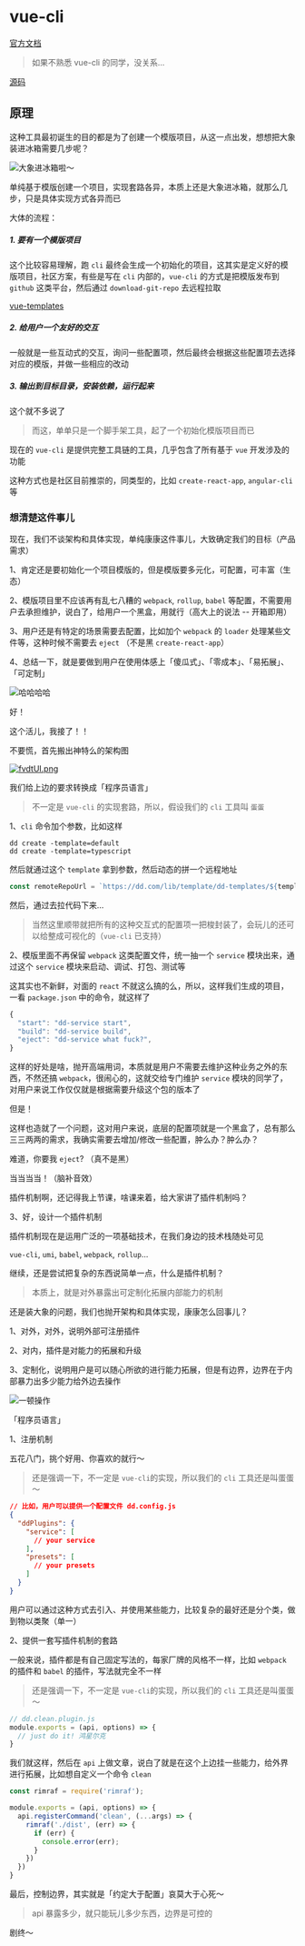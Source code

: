 # vue-cli

[官方文档](https://cli.vuejs.org/zh/)

> 如果不熟悉 vue-cli 的同学，没关系...

[源码](https://github.com/vuejs/vue-cli)

## 原理

这种工具最初诞生的目的都是为了创建一个模版项目，从这一点出发，想想把大象装进冰箱需要几步呢？

![大象进冰箱啦～](https://gitee.com/isysc/image-bed/raw/master/20210711/cVUf1XvL%5Eg9J.gif)

单纯基于模版创建一个项目，实现套路各异，本质上还是大象进冰箱，就那么几步，只是具体实现方式各异而已

大体的流程：

##### 1. 要有一个模版项目

这个比较容易理解，跑 `cli` 最终会生成一个初始化的项目，这其实是定义好的模版项目，社区方案，有些是写在 `cli` 内部的，`vue-cli` 的方式是把模版发布到 `github` 这类平台，然后通过 `download-git-repo` 去远程拉取

[vue-templates](https://github.com/vuejs-templates)

##### 2. 给用户一个友好的交互

一般就是一些互动式的交互，询问一些配置项，然后最终会根据这些配置项去选择对应的模版，并做一些相应的改动

##### 3. 输出到目标目录，安装依赖，运行起来

这个就不多说了

> 而这，单单只是一个脚手架工具，起了一个初始化模版项目而已

现在的 `vue-cli` 是提供完整工具链的工具，几乎包含了所有基于 `vue` 开发涉及的功能

这种方式也是社区目前推崇的，同类型的，比如 `create-react-app`, `angular-cli` 等

### 想清楚这件事儿

现在，我们不谈架构和具体实现，单纯康康这件事儿，大致确定我们的目标（产品需求）

1、肯定还是要初始化一个项目模版的，但是模版要多元化，可配置，可丰富（生态）

2、模版项目里不应该再有乱七八糟的 `webpack`, `rollup`, `babel` 等配置，不需要用户去承担维护，说白了，给用户一个黑盒，用就行（高大上的说法 -- 开箱即用）

3、用户还是有特定的场景需要去配置，比如加个 `webpack` 的 `loader` 处理某些文件等，这种时候不需要去 `eject` （不是黑 `create-react-app`）

4、总结一下，就是要做到用户在使用体感上「傻瓜式」、「零成本」、「易拓展」、「可定制」

![哈哈哈哈](https://p1-jj.byteimg.com/tos-cn-i-t2oaga2asx/gold-user-assets/2018/12/16/167b74a45d034c6d~tplv-t2oaga2asx-watermark.awebp)

好！

这个活儿，我接了！！

不要慌，首先搬出神特么的架构图

[![fvdtUI.png](https://z3.ax1x.com/2021/08/21/fvdtUI.png)](https://imgtu.com/i/fvdtUI)

我们给上边的要求转换成「程序员语言」

> 不一定是 `vue-cli` 的实现套路，所以，假设我们的 `cli` 工具叫 `蛋蛋`

1、`cli` 命令加个参数，比如这样

```shell
dd create -template=default
dd create -template=typescript
```
然后就通过这个 `template` 拿到参数，然后动态的拼一个远程地址

```js
const remoteRepoUrl = `https://dd.com/lib/template/dd-templates/${template}`;
```

然后，通过去拉代码下来...

> 当然这里顺带就把所有的这种交互式的配置项一把梭封装了，会玩儿的还可以给整成可视化的（`vue-cli` 已支持）

2、模版里面不再保留 `webpack` 这类配置文件，统一抽一个 `service` 模块出来，通过这个 `service` 模块来启动、调试、打包、测试等

这其实也不新鲜，对面的 `react` 不就这么搞的么，所以，这样我们生成的项目，一看 `package.json` 中的命令，就这样了

```js
{
  "start": "dd-service start",
  "build": "dd-service build",
  "eject": "dd-service what fuck?",
}
```

这样的好处是啥，抛开高端用词，本质就是用户不需要去维护这种业务之外的东西，不然还搞 `webpack`，很闹心的，这就交给专门维护 `service` 模块的同学了，对用户来说工作仅仅就是根据需要升级这个包的版本了

但是！

这样也造就了一个问题，这对用户来说，底层的配置项就是一个黑盒了，总有那么三三两两的需求，我确实需要去增加/修改一些配置，肿么办？肿么办？

难道，你要我 `eject`? （真不是黑）

当当当当！（脑补音效）

插件机制啊，还记得我上节课，啥课来着，给大家讲了插件机制吗？

3、好，设计一个插件机制

插件机制现在是运用广泛的一项基础技术，在我们身边的技术栈随处可见

`vue-cli`, `umi`, `babel`, `webpack`, `rollup`...

继续，还是尝试把复杂的东西说简单一点，什么是插件机制？

> 本质上，就是对外暴露出可定制化拓展内部能力的机制

还是装大象的问题，我们也抛开架构和具体实现，康康怎么回事儿？

1、对外，对外，说明外部可注册插件

2、对内，插件是对能力的拓展和升级

3、定制化，说明用户是可以随心所欲的进行能力拓展，但是有边界，边界在于内部暴力出多少能力给外边去操作

![一顿操作](https://p1-jj.byteimg.com/tos-cn-i-t2oaga2asx/gold-user-assets/2018/12/16/167b74a45d1e5f29~tplv-t2oaga2asx-watermark.awebp)

「程序员语言」

1、注册机制

五花八门，挑个好用、你喜欢的就行～

> 还是强调一下，不一定是 `vue-cli`的实现，所以我们的 `cli` 工具还是叫蛋蛋～

```json
// 比如，用户可以提供一个配置文件 dd.config.js
{
  "ddPlugins": {
    "service": [
      // your service
    ],
    "presets": [
      // your presets
    ]
  }
}
```

用户可以通过这种方式去引入、并使用某些能力，比较复杂的最好还是分个类，做到物以类聚（单一）

2、提供一套写插件机制的套路

一般来说，插件都是有自己固定写法的，每家厂牌的风格不一样，比如 `webpack` 的插件和 `babel` 的插件，写法就完全不一样

> 还是强调一下，不一定是 `vue-cli`的实现，所以我们的 `cli` 工具还是叫蛋蛋～

```js
// dd.clean.plugin.js
module.exports = (api, options) => {
  // just do it! 鸿星尔克
}
```

我们就这样，然后在 `api` 上做文章，说白了就是在这个上边挂一些能力，给外界进行拓展，比如想自定义一个命令 `clean`

```js
const rimraf = require('rimraf');

module.exports = (api, options) => {
  api.registerCommand('clean', (...args) => {
    rimraf('./dist', (err) => {
      if (err) {
        console.error(err);
      }
    })
  })
}
```

最后，控制边界，其实就是「约定大于配置」哀莫大于心死～

> api 暴露多少，就只能玩儿多少东西，边界是可控的

剧终～
